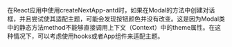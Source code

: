 在React应用中使用createNextApp-antd时，如果在Modal的方法中创建对话框，并且尝试使其适配主题，可能会发现按钮颜色并没有改变。这是因为Modal类中的静态方法method不能够直接调用上下文（Context）中的theme属性。在这种情况下，可以考虑使用hooks或者App组件来适配主题。
